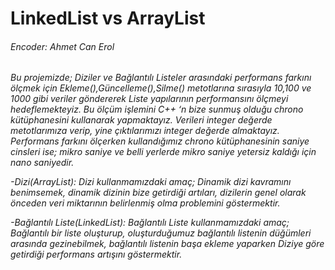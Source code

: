 # LinkedList vs ArrayList
###### Encoder: Ahmet Can Erol

*Bu projemizde; Diziler ve Bağlantılı Listeler arasındaki performans farkını ölçmek için Ekleme(),Güncelleme(),Silme() metotlarına sırasıyla 10,100 ve 1000 gibi veriler göndererek Liste yapılarının performansını ölçmeyi hedeflemekteyiz. Bu ölçüm işlemini C++ ‘n bize sunmuş olduğu chrono kütüphanesini kullanarak yapmaktayız. Verileri integer değerde metotlarımıza verip, yine çıktılarımızı integer değerde almaktayız. Performans farkını ölçerken kullandığımız chrono kütüphanesinin saniye cinsleri ise; mikro saniye ve belli yerlerde mikro saniye yetersiz kaldığı için nano saniyedir.*

 *-Dizi(ArrayList):  Dizi kullanmamızdaki amaç; Dinamik dizi kavramını benimsemek, dinamik dizinin bize getirdiği artıları, dizilerin genel olarak önceden veri miktarının belirlenmiş olma problemini göstermektir.*
 
 *-Bağlantılı Liste(LinkedList): Bağlantılı Liste kullanmamızdaki amaç; Bağlantılı bir liste oluşturup, oluşturduğumuz bağlantılı listenin düğümleri arasında gezinebilmek, bağlantılı listenin başa ekleme yaparken Diziye göre getirdiği performans artışını göstermektir.*



